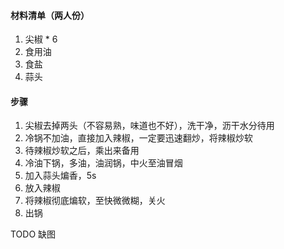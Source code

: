 #### 材料清单（两人份）
1. 尖椒 * 6
2. 食用油
3. 食盐
4. 蒜头

#### 步骤
1. 尖椒去掉两头（不容易熟，味道也不好），洗干净，沥干水分待用
2. 冷锅不加油，直接加入辣椒，一定要迅速翻炒，将辣椒炒软
3. 待辣椒炒软之后，乘出来备用
4. 冷油下锅，多油，油润锅，中火至油冒烟
5. 加入蒜头煸香，5s
6. 放入辣椒
7. 将辣椒彻底煸软，至快微微糊，关火
8. 出锅

TODO 缺图
